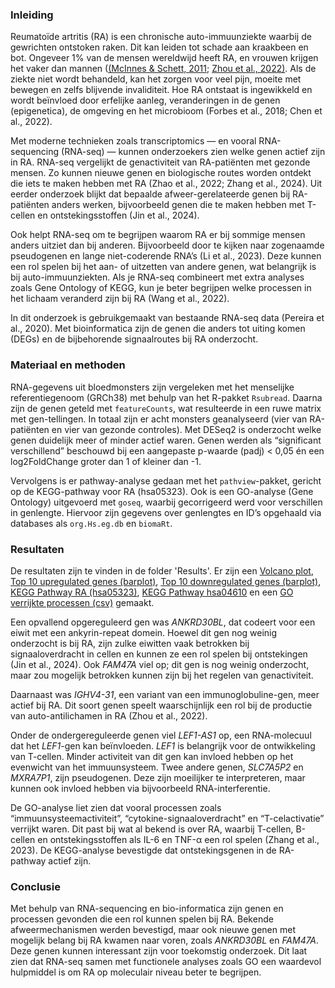 

### Inleiding
Reumatoïde artritis (RA) is een chronische auto-immuunziekte waarbij de gewrichten ontstoken raken. Dit kan leiden tot schade aan kraakbeen en bot. Ongeveer 1% van de mensen wereldwijd heeft RA, en vrouwen krijgen het vaker dan mannen ([(McInnes & Schett, 2011](Documents/bronnen/pdf%20bronnen/mcinnes2011.pdf); [Zhou et al., 2022)](Documents/bronnen/pdf%20bronnen/40744_2024_Article_650.pdf). Als de ziekte niet wordt behandeld, kan het zorgen voor veel pijn, moeite met bewegen en zelfs blijvende invaliditeit. Hoe RA ontstaat is ingewikkeld en wordt beïnvloed door erfelijke aanleg, veranderingen in de genen (epigenetica), de omgeving en het microbioom (Forbes et al., 2018; Chen et al., 2022).

Met moderne technieken zoals transcriptomics — en vooral RNA-sequencing (RNA-seq) — kunnen onderzoekers zien welke genen actief zijn in RA. RNA-seq vergelijkt de genactiviteit van RA-patiënten met gezonde mensen. Zo kunnen nieuwe genen en biologische routes worden ontdekt die iets te maken hebben met RA (Zhao et al., 2022; Zhang et al., 2024). Uit eerder onderzoek blijkt dat bepaalde afweer-gerelateerde genen bij RA-patiënten anders werken, bijvoorbeeld genen die te maken hebben met T-cellen en ontstekingsstoffen (Jin et al., 2024).

Ook helpt RNA-seq om te begrijpen waarom RA er bij sommige mensen anders uitziet dan bij anderen. Bijvoorbeeld door te kijken naar zogenaamde pseudogenen en lange niet-coderende RNA’s (Li et al., 2023). Deze kunnen een rol spelen bij het aan- of uitzetten van andere genen, wat belangrijk is bij auto-immuunziekten. Als je RNA-seq combineert met extra analyses zoals Gene Ontology of KEGG, kun je beter begrijpen welke processen in het lichaam veranderd zijn bij RA (Wang et al., 2022).

In dit onderzoek is gebruikgemaakt van bestaande RNA-seq data (Pereira et al., 2020). Met bioinformatica zijn de genen die anders tot uiting komen (DEGs) en de bijbehorende signaalroutes bij RA onderzocht.


### Materiaal en methoden
RNA-gegevens uit bloedmonsters zijn vergeleken met het menselijke referentiegenoom (GRCh38) met behulp van het R-pakket `Rsubread`. Daarna zijn de genen geteld met `featureCounts`, wat resulteerde in een ruwe matrix met gen-tellingen. In totaal zijn er acht monsters geanalyseerd (vier van RA-patiënten en vier van gezonde controles). Met DESeq2 is onderzocht welke genen duidelijk meer of minder actief waren. Genen werden als “significant verschillend” beschouwd bij een aangepaste p-waarde (padj) < 0,05 én een log2FoldChange groter dan 1 of kleiner dan -1.

Vervolgens is er pathway-analyse gedaan met het `pathview`-pakket, gericht op de KEGG-pathway voor RA (hsa05323). Ook is een GO-analyse (Gene Ontology) uitgevoerd met `goseq`, waarbij gecorrigeerd werd voor verschillen in genlengte. Hiervoor zijn gegevens over genlengtes en ID’s opgehaald via databases als `org.Hs.eg.db` en `biomaRt`.

### Resultaten
De resultaten zijn te vinden in de folder 'Results'. Er zijn een [Volcano plot](Results/VolcanoplotWC.png), [Top 10 upregulated genes (barplot)](Results/top%2010%20upregulated%20genes%20barplot.png), [Top 10 downregulated genes (barplot)](Results/top%2010%20downregulated%20genes%20barplot.png), [KEGG Pathway RA (hsa05323)](Results/hsa05323.pathview.png), [KEGG Pathway hsa04610](Results/hsa04610.pathview.png) en een [GO verrijkte processen (csv)](Results/GO_significante_resultaten.csv) gemaakt.

Een opvallend opgereguleerd gen was *ANKRD30BL*, dat codeert voor een eiwit met een ankyrin-repeat domein. Hoewel dit gen nog weinig onderzocht is bij RA, zijn zulke eiwitten vaak betrokken bij signaaloverdracht in cellen en kunnen ze een rol spelen bij ontstekingen (Jin et al., 2024). Ook *FAM47A* viel op; dit gen is nog weinig onderzocht, maar zou mogelijk betrokken kunnen zijn bij het regelen van genactiviteit.

Daarnaast was *IGHV4-31*, een variant van een immunoglobuline-gen, meer actief bij RA. Dit soort genen speelt waarschijnlijk een rol bij de productie van auto-antilichamen in RA (Zhou et al., 2022).

Onder de ondergereguleerde genen viel *LEF1-AS1* op, een RNA-molecuul dat het *LEF1*-gen kan beïnvloeden. *LEF1* is belangrijk voor de ontwikkeling van T-cellen. Minder activiteit van dit gen kan invloed hebben op het evenwicht van het immuunsysteem. Twee andere genen, *SLC7A5P2* en *MXRA7P1*, zijn pseudogenen. Deze zijn moeilijker te interpreteren, maar kunnen ook invloed hebben via bijvoorbeeld RNA-interferentie.

De GO-analyse liet zien dat vooral processen zoals “immuunsysteemactiviteit”, “cytokine-signaaloverdracht” en “T-celactivatie” verrijkt waren. Dit past bij wat al bekend is over RA, waarbij T-cellen, B-cellen en ontstekingsstoffen als IL-6 en TNF-α een rol spelen (Zhang et al., 2023). De KEGG-analyse bevestigde dat ontstekingsgenen in de RA-pathway actief zijn.

### Conclusie
Met behulp van RNA-sequencing en bio-informatica zijn genen en processen gevonden die een rol kunnen spelen bij RA. Bekende afweermechanismen werden bevestigd, maar ook nieuwe genen met mogelijk belang bij RA kwamen naar voren, zoals *ANKRD30BL* en *FAM47A*. Deze genen kunnen interessant zijn voor toekomstig onderzoek. Dit laat zien dat RNA-seq samen met functionele analyses zoals GO een waardevol hulpmiddel is om RA op moleculair niveau beter te begrijpen.

